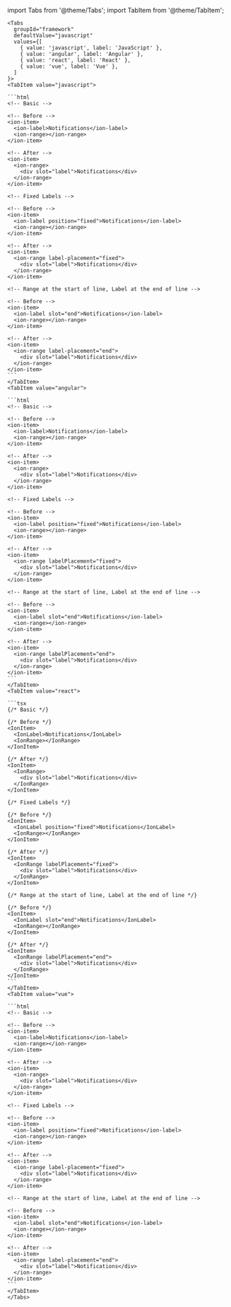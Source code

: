 import Tabs from '@theme/Tabs';
import TabItem from '@theme/TabItem';

````mdx-code-block
<Tabs
  groupId="framework"
  defaultValue="javascript"
  values={[
    { value: 'javascript', label: 'JavaScript' },
    { value: 'angular', label: 'Angular' },
    { value: 'react', label: 'React' },
    { value: 'vue', label: 'Vue' },
  ]
}>
<TabItem value="javascript">

```html
<!-- Basic -->

<!-- Before -->
<ion-item>
  <ion-label>Notifications</ion-label>
  <ion-range></ion-range>
</ion-item>

<!-- After -->
<ion-item>
  <ion-range>
    <div slot="label">Notifications</div>
  </ion-range>
</ion-item>

<!-- Fixed Labels -->

<!-- Before -->
<ion-item>
  <ion-label position="fixed">Notifications</ion-label>
  <ion-range></ion-range>
</ion-item>

<!-- After -->
<ion-item>
  <ion-range label-placement="fixed">
    <div slot="label">Notifications</div>
  </ion-range>
</ion-item>

<!-- Range at the start of line, Label at the end of line -->

<!-- Before -->
<ion-item>
  <ion-label slot="end">Notifications</ion-label>
  <ion-range></ion-range>
</ion-item>

<!-- After -->
<ion-item>
  <ion-range label-placement="end">
    <div slot="label">Notifications</div>
  </ion-range>
</ion-item>
```
</TabItem>
<TabItem value="angular">

```html
<!-- Basic -->

<!-- Before -->
<ion-item>
  <ion-label>Notifications</ion-label>
  <ion-range></ion-range>
</ion-item>

<!-- After -->
<ion-item>
  <ion-range>
    <div slot="label">Notifications</div>
  </ion-range>
</ion-item>

<!-- Fixed Labels -->

<!-- Before -->
<ion-item>
  <ion-label position="fixed">Notifications</ion-label>
  <ion-range></ion-range>
</ion-item>

<!-- After -->
<ion-item>
  <ion-range labelPlacement="fixed">
    <div slot="label">Notifications</div>
  </ion-range>
</ion-item>

<!-- Range at the start of line, Label at the end of line -->

<!-- Before -->
<ion-item>
  <ion-label slot="end">Notifications</ion-label>
  <ion-range></ion-range>
</ion-item>

<!-- After -->
<ion-item>
  <ion-range labelPlacement="end">
    <div slot="label">Notifications</div>
  </ion-range>
</ion-item>
```
</TabItem>
<TabItem value="react">

```tsx
{/* Basic */}

{/* Before */}
<IonItem>
  <IonLabel>Notifications</IonLabel>
  <IonRange></IonRange>
</IonItem>

{/* After */}
<IonItem>
  <IonRange>
    <div slot="label">Notifications</div>
  </IonRange>
</IonItem>

{/* Fixed Labels */}

{/* Before */}
<IonItem>
  <IonLabel position="fixed">Notifications</IonLabel>
  <IonRange></IonRange>
</IonItem>

{/* After */}
<IonItem>
  <IonRange labelPlacement="fixed">
    <div slot="label">Notifications</div>
  </IonRange>
</IonItem>

{/* Range at the start of line, Label at the end of line */}

{/* Before */}
<IonItem>
  <IonLabel slot="end">Notifications</IonLabel>
  <IonRange></IonRange>
</IonItem>

{/* After */}
<IonItem>
  <IonRange labelPlacement="end">
    <div slot="label">Notifications</div>
  </IonRange>
</IonItem>
```
</TabItem>
<TabItem value="vue">

```html
<!-- Basic -->

<!-- Before -->
<ion-item>
  <ion-label>Notifications</ion-label>
  <ion-range></ion-range>
</ion-item>

<!-- After -->
<ion-item>
  <ion-range>
    <div slot="label">Notifications</div>
  </ion-range>
</ion-item>

<!-- Fixed Labels -->

<!-- Before -->
<ion-item>
  <ion-label position="fixed">Notifications</ion-label>
  <ion-range></ion-range>
</ion-item>

<!-- After -->
<ion-item>
  <ion-range label-placement="fixed">
    <div slot="label">Notifications</div>
  </ion-range>
</ion-item>

<!-- Range at the start of line, Label at the end of line -->

<!-- Before -->
<ion-item>
  <ion-label slot="end">Notifications</ion-label>
  <ion-range></ion-range>
</ion-item>

<!-- After -->
<ion-item>
  <ion-range label-placement="end">
    <div slot="label">Notifications</div>
  </ion-range>
</ion-item>
```
</TabItem>
</Tabs>
````
